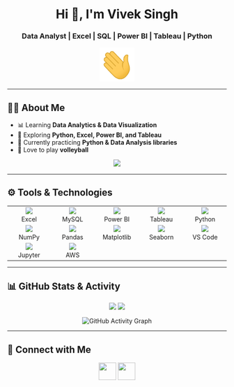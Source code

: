<h1 align="center">Hi 👋, I'm Vivek Singh</h1>
<h3 align="center">Data Analyst | Excel | SQL | Power BI | Tableau | Python</h3>

<p align="center">
  <img src="https://raw.githubusercontent.com/ABSphreak/ABSphreak/master/gifs/Hi.gif" width="80">
</p>

---

## 🙋‍♂️ About Me  
- 📊 Learning **Data Analytics & Data Visualization**  
- 🐍 Exploring **Python, Excel, Power BI, and Tableau**  
- 🚀 Currently practicing **Python & Data Analysis libraries**  
- 🏐 Love to play **volleyball**  

<p align="center">
  <img src="https://raw.githubusercontent.com/rahulbanerjee26/githubProfileReadmeGenerator/main/gifs/data.gif" width="300"/>
</p>

---

## ⚙️ Tools & Technologies  

<table>
  <tr>
    <td align="center" width="96"><img src="https://img.icons8.com/color/48/microsoft-excel-2019--v1.png" width="48"/><br>Excel</td>
    <td align="center" width="96"><img src="https://cdn.jsdelivr.net/gh/devicons/devicon/icons/mysql/mysql-original.svg" width="48"/><br>MySQL</td>
    <td align="center" width="96"><img src="https://img.icons8.com/color/48/power-bi.png" width="48"/><br>Power BI</td>
    <td align="center" width="96"><img src="https://img.icons8.com/color/48/tableau-software.png" width="48"/><br>Tableau</td>
    <td align="center" width="96"><img src="https://cdn.jsdelivr.net/gh/devicons/devicon/icons/python/python-original.svg" width="48"/><br>Python</td>
  </tr>
  <tr>
    <td align="center" width="96"><img src="https://cdn.jsdelivr.net/gh/devicons/devicon/icons/numpy/numpy-original.svg" width="48"/><br>NumPy</td>
    <td align="center" width="96"><img src="https://cdn.jsdelivr.net/gh/devicons/devicon/icons/pandas/pandas-original.svg" width="48"/><br>Pandas</td>
    <td align="center" width="96"><img src="https://matplotlib.org/stable/_static/logo2.svg" width="48"/><br>Matplotlib</td>
    <td align="center" width="96"><img src="https://seaborn.pydata.org/_images/logo-mark-lightbg.svg" width="48"/><br>Seaborn</td>
    <td align="center" width="96"><img src="https://cdn.jsdelivr.net/gh/devicons/devicon/icons/vscode/vscode-original.svg" width="48"/><br>VS Code</td>
  </tr>
  <tr>
    <td align="center" width="96"><img src="https://cdn.jsdelivr.net/gh/devicons/devicon/icons/jupyter/jupyter-original.svg" width="48"/><br>Jupyter</td>
    <td align="center" width="96"><img src="https://img.icons8.com/color/48/amazon-web-services.png" width="48"/><br>AWS</td>
  </tr>
</table>

---

## 📊 GitHub Stats & Activity

<p align="center">
  <img src="https://github-readme-stats.vercel.app/api?username=viveksingh052&show_icons=true&theme=radical" height="160" />
  <img src="https://github-readme-streak-stats.herokuapp.com/?user=viveksingh052&theme=radical" height="160" />
</p>

<p align="center">
  <img src="https://github-readme-activity-graph.vercel.app/graph?username=viveksingh052&theme=react-dark" alt="GitHub Activity Graph" />
</p>

---

## 🤝 Connect with Me  
<p align="center">
  <a href="https://www.linkedin.com/in/viveksingh52/"><img src="https://cdn.jsdelivr.net/gh/devicons/devicon/icons/linkedin/linkedin-original.svg" width="40" height="40" /></a>
  <a href="mailto:vivekvs2927@gmail.com"><img src="https://img.icons8.com/color/48/gmail.png" width="40" height="40" /></a>
</p>
